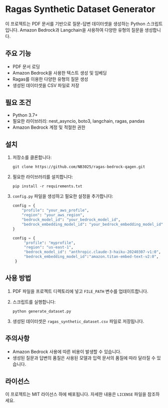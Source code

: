 # Ragas Synthetic Dataset Generator

이 프로젝트는 PDF 문서를 기반으로 질문-답변 데이터셋을 생성하는 Python 스크립트입니다. Amazon Bedrock과 Langchain을 사용하여 다양한 유형의 질문을 생성합니다.

## 주요 기능

- PDF 문서 로딩
- Amazon Bedrock을 사용한 텍스트 생성 및 임베딩
- Ragas를 이용한 다양한 유형의 질문 생성
- 생성된 데이터셋을 CSV 파일로 저장

## 필요 조건

- Python 3.7+
- 필요한 라이브러리: nest_asyncio, boto3, langchain, ragas, pandas
- Amazon Bedrock 계정 및 적절한 권한

## 설치

1. 저장소를 클론합니다:
   ```
   git clone https://github.com/NB3025/ragas-bedrock-qagen.git
   ```

2. 필요한 라이브러리를 설치합니다:
   ```
   pip install -r requirements.txt
   ```

3. `config.py` 파일을 생성하고 필요한 설정을 추가합니다:
   ```python
   config = {
       "profile": "your_aws_profile",
       "region": "your_aws_region",
       "bedrock_model_id": "your_bedrock_model_id",
       "bedrock_embedding_model_id": "your_bedrock_embedding_model_id"
   }

   config = {
        "profile": "myprofile",
        "region": "us-east-1",
        "bedrock_model_id": "anthropic.claude-3-haiku-20240307-v1:0",
        "bedrock_embedding_model_id":"amazon.titan-embed-text-v2:0",
    }

   ```

## 사용 방법

1. PDF 파일을 프로젝트 디렉토리에 넣고 `FILE_PATH` 변수를 업데이트합니다.

2. 스크립트를 실행합니다:
   ```
   python generate_dataset.py
   ```

3. 생성된 데이터셋은 `ragas_synthetic_dataset.csv` 파일로 저장됩니다.

## 주의사항

- Amazon Bedrock 사용에 따른 비용이 발생할 수 있습니다.
- 생성된 질문과 답변의 품질은 사용된 모델과 입력 문서의 품질에 따라 달라질 수 있습니다.

## 라이선스

이 프로젝트는 MIT 라이선스 하에 배포됩니다. 자세한 내용은 `LICENSE` 파일을 참조하세요.
